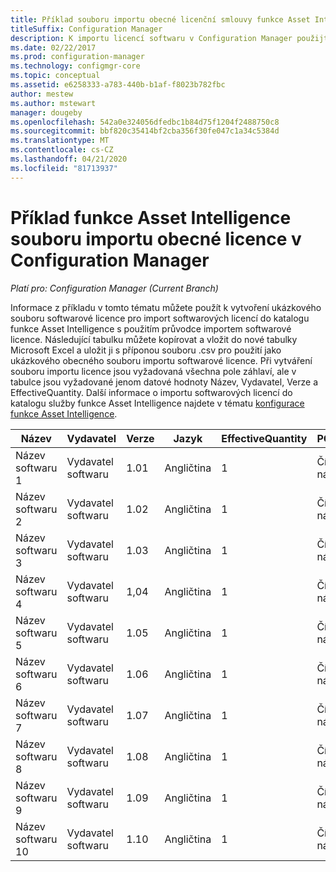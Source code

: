 ```yaml
---
title: Příklad souboru importu obecné licenční smlouvy funkce Asset Intelligence
titleSuffix: Configuration Manager
description: K importu licencí softwaru v Configuration Manager použijte vzorový soubor funkce Asset Intelligence General License.
ms.date: 02/22/2017
ms.prod: configuration-manager
ms.technology: configmgr-core
ms.topic: conceptual
ms.assetid: e6258333-a783-440b-b1af-f8023b782fbc
author: mestew
ms.author: mstewart
manager: dougeby
ms.openlocfilehash: 542a0e324056dfedbc1b84d75f1204f2488750c8
ms.sourcegitcommit: bbf820c35414bf2cba356f30fe047c1a34c5384d
ms.translationtype: MT
ms.contentlocale: cs-CZ
ms.lasthandoff: 04/21/2020
ms.locfileid: "81713937"
---
```

# <a name="example-asset-intelligence-general-license-import-file-in-configuration-manager"></a>Příklad funkce Asset Intelligence souboru importu obecné licence v Configuration Manager

*Platí pro: Configuration Manager (Current Branch)*

Informace z příkladu v tomto tématu můžete použít k vytvoření ukázkového souboru softwarové licence pro import softwarových licencí do katalogu funkce Asset Intelligence s použitím průvodce importem softwarové licence. Následující tabulku můžete kopírovat a vložit do nové tabulky Microsoft Excel a uložit ji s příponou souboru .csv pro použití jako ukázkového obecného souboru importu softwarové licence. Při vytváření souboru importu licence jsou vyžadovaná všechna pole záhlaví, ale v tabulce jsou vyžadované jenom datové hodnoty Název, Vydavatel, Verze a EffectiveQuantity. Další informace o importu softwarových licencí do katalogu služby funkce Asset Intelligence najdete v tématu [konfigurace funkce Asset Intelligence](../../../../core/clients/manage/asset-intelligence/configuring-asset-intelligence.md).  

|Název|Vydavatel|Verze|Jazyk|EffectiveQuantity|PONumber|ResellerName|DateOfPurchase|SupportPurchased|SupportExpirationDate|Komentáře|  
|----------|---------------|-------------|--------------|-----------------------|--------------|------------------|--------------------|----------------------|---------------------------|--------------|  
|Název softwaru 1|Vydavatel softwaru|1.01|Angličtina|1|Číslo nákupu|Jméno prodejce|10/10/2010|0|10/10/2012|Poznámka|  
|Název softwaru 2|Vydavatel softwaru|1.02|Angličtina|1|Číslo nákupu|Jméno prodejce|10/10/2010|0|10/10/2012|Poznámka|  
|Název softwaru 3|Vydavatel softwaru|1.03|Angličtina|1|Číslo nákupu|Jméno prodejce|10/10/2010|0|10/10/2012|Poznámka|  
|Název softwaru 4|Vydavatel softwaru|1,04|Angličtina|1|Číslo nákupu|Jméno prodejce|10/10/2010|0|10/10/2012|Poznámka|  
|Název softwaru 5|Vydavatel softwaru|1.05|Angličtina|1|Číslo nákupu|Jméno prodejce|10/10/2010|0|10/10/2012|Poznámka|  
|Název softwaru 6|Vydavatel softwaru|1.06|Angličtina|1|Číslo nákupu|Jméno prodejce|10/10/2010|0|10/10/2012|Poznámka|  
|Název softwaru 7|Vydavatel softwaru|1.07|Angličtina|1|Číslo nákupu|Jméno prodejce|10/10/2010|0|10/10/2012|Poznámka|  
|Název softwaru 8|Vydavatel softwaru|1.08|Angličtina|1|Číslo nákupu|Jméno prodejce|10/10/2010|0|10/10/2012|Poznámka|  
|Název softwaru 9|Vydavatel softwaru|1.09|Angličtina|1|Číslo nákupu|Jméno prodejce|10/10/2010|0|10/10/2012|Poznámka|  
|Název softwaru 10|Vydavatel softwaru|1.10|Angličtina|1|Číslo nákupu|Jméno prodejce|10/10/2010|0|10/10/2012|Poznámka|  
